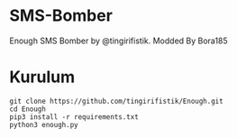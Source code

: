 # SMS-Bomber
Enough SMS Bomber by @tingirifistik. Modded By Bora185
# Kurulum
```
git clone https://github.com/tingirifistik/Enough.git
cd Enough
pip3 install -r requirements.txt
python3 enough.py
```
